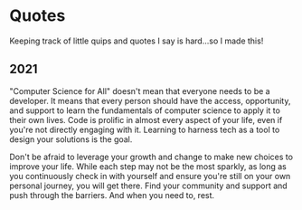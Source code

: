 # Quotes

Keeping track of little quips and quotes I say is hard...so I made this!

## 2021

"Computer Science for All" doesn't mean that everyone needs to be a developer. It means that every person should have the access, opportunity, and support to learn the 
fundamentals of computer science to apply it to their own lives. Code is prolific in almost every aspect of your life, even if you're not directly engaging with it. Learning to 
harness tech as a tool to design your solutions is the goal. 

Don't be afraid to leverage your growth and change to make new choices to improve your life. While each step may not be the most sparkly, as 
long as you continuously check in with yourself and ensure you're still on your own personal journey, you will get there. Find your community and support and push through
the barriers. And when you need to, rest.

